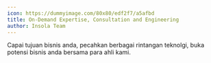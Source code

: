 ```yaml
---
icon: https://dummyimage.com/80x80/edf2f7/a5afbd
title: On-Demand Expertise, Consultation and Engineering
author: Insola Team
---
```


Capai tujuan bisnis anda, pecahkan berbagai rintangan teknolgi, buka potensi bisnis anda bersama para ahli kami.